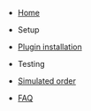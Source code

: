 

<!-- docs/_sidebar.md -->

* [Home](/)

- Setup

 - [Plugin installation](plugin-installation.md)

- Testing
 - [Simulated order](simulated-order.md)
* [FAQ](faq.md)

